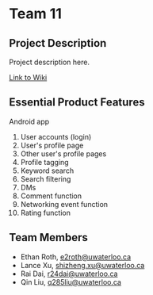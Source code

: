 # Team 11

## Project Description
Project description here.

[Link to Wiki](https://git.uwaterloo.ca/e2roth/Team-11/-/wikis/Project-Proposal)

## Essential Product Features
Android app

1. User accounts (login)
2. User's profile page
3. Other user's profile pages
4. Profile tagging
5. Keyword search
6. Search filtering
7. DMs
8. Comment function
9. Networking event function
10. Rating function

## Team Members
 - Ethan Roth, e2roth@uwaterloo.ca
 - Lance Xu,   shizheng.xu@uwaterloo.ca
 - Rai Dai,    r24dai@uwaterloo.ca
 - Qin Liu,    q285liu@uwaterloo.ca
